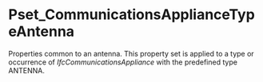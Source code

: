 # Pset_CommunicationsApplianceTypeAntenna

Properties common to an antenna. This property set is applied to a type or occurrence of _IfcCommunicationsAppliance_ with the predefined type ANTENNA.<!-- end of definition -->
